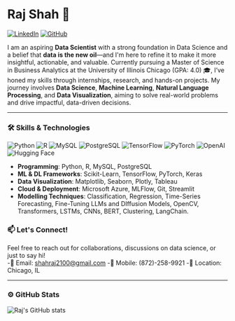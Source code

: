 
<!--
**rajshah21/rajshah21** is a ✨ _special_ ✨ repository because its `README.md` (this file) appears on your GitHub profile.

Here are some ideas to get you started:

- 🔭 I’m currently working on ...
- 🌱 I’m currently learning ...
- 👯 I’m looking to collaborate on ...
- 🤔 I’m looking for help with ...
- 💬 Ask me about ...
- 📫 How to reach me: ...
- 😄 Pronouns: ...
- ⚡ Fun fact: ...
-->
# Raj Shah 🚀

[![LinkedIn](https://img.shields.io/badge/LinkedIn-blue?style=flat&logo=linkedin&labelColor=blue&link=https://www.linkedin.com/in/raj-shah-a40a38203/)](https://www.linkedin.com/in/raj-shah-a40a38203/)
[![GitHub](https://img.shields.io/badge/GitHub-grey?style=flat&logo=github&labelColor=grey&link=https://github.com/rajshah21)](https://github.com/rajshah21)

I am an aspiring **Data Scientist** with a strong foundation in Data Science and a belief that **data is the new oil**—and I'm here to refine it to make it more insightful, actionable, and valuable. Currently pursuing a Master of Science in Business Analytics at the University of Illinois Chicago (GPA: 4.0) 🎓, I’ve honed my skills through internships, research, and hands-on projects. My journey involves **Data Science**, **Machine Learning**, **Natural Language Processing**, and **Data Visualization**, aiming to solve real-world problems and drive impactful, data-driven decisions.


---

### 🛠 Skills & Technologies

![Python](https://img.shields.io/badge/-Python-blue?style=flat&logo=python&logoColor=white)
![R](https://img.shields.io/badge/-R-276DC3?style=flat&logo=r&logoColor=white)
![MySQL](https://img.shields.io/badge/-MySQL-4479A1?style=flat&logo=mysql&logoColor=white)
![PostgreSQL](https://img.shields.io/badge/-PostgreSQL-336791?style=flat&logo=postgresql&logoColor=white)
![TensorFlow](https://img.shields.io/badge/-TensorFlow-orange?style=flat&logo=tensorflow&logoColor=white)
![PyTorch](https://img.shields.io/badge/-PyTorch-red?style=flat&logo=pytorch&logoColor=white)
![OpenAI](https://img.shields.io/badge/-OpenAI-412991?style=flat&logo=openai&logoColor=white)
![Hugging Face](https://img.shields.io/badge/-Hugging%20Face-FFD54F?style=flat&logo=huggingface&logoColor=black)

- **Programming**: Python, R, MySQL, PostgreSQL
- **ML & DL Frameworks**: Scikit-Learn, TensorFlow, PyTorch, Keras
- **Data Visualization**: Matplotlib, Seaborn, Plotly, Tableau
- **Cloud & Deployment**: Microsoft Azure, MLFlow, Git, Streamlit
- **Modelling Techniques**: Classification, Regression, Time-Series Forecasting, Fine-Tuning LLMs and DIffusion Models, OpenCV, Transformers, LSTMs, CNNs, BERT, Clustering, LangChain.



### 📫 Let's Connect!

Feel free to reach out for collaborations, discussions on data science, or just to say hi!  
-📧 Email: shahraj2100@gmail.com 
-📱 Mobile: (872)-258-9921
-📍 Location: Chicago, IL

---

### ⚙️ GitHub Stats

![Raj's GitHub stats](https://github-readme-stats.vercel.app/api?username=rajshah21&show_icons=true&theme=radical) <!-- Replace with actual GitHub stats widget -->

